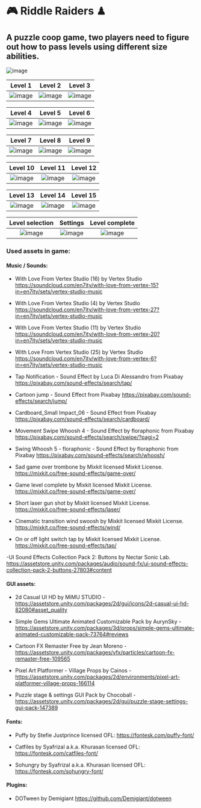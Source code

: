 # 🎮 Riddle Raiders ♟

## A puzzle coop game, two players need to figure out how to pass levels using different size abilities.
![image](https://github.com/Paaulii/Riddle-Raiders/assets/71827160/0e02a8e9-4533-483a-ae6e-4e8b04174ebd)


Level 1                    |  Level 2                  |  Level 3
:-------------------------:|:-------------------------:|:-------------------------:
![image](https://github.com/Paaulii/Riddle-Raiders/assets/71827160/47931b5e-3ee2-4431-925f-b903d2af9d41)|  ![image](https://github.com/Paaulii/Riddle-Raiders/assets/71827160/de2dc93e-0081-40bc-a249-89ee317fe12d)| ![image](https://github.com/Paaulii/Riddle-Raiders/assets/71827160/c545fc23-5d95-4c3e-a8c8-94bd8fbfbe9d)


Level 4                    |  Level 5                  |  Level 6
:-------------------------:|:-------------------------:|:-------------------------:
![image](https://github.com/Paaulii/Riddle-Raiders/assets/71827160/d4ef0662-57f7-4c9a-9784-fb4343d3572c)| ![image](https://github.com/Paaulii/Riddle-Raiders/assets/71827160/990bb2ed-0cd2-4775-891d-7dea9ff23a87)| ![image](https://github.com/Paaulii/Riddle-Raiders/assets/71827160/7373d5a6-65e2-4a87-9de7-d1d558d2998d)



Level 7                    |  Level 8                  |  Level 9
:-------------------------:|:-------------------------:|:-------------------------:
![image](https://github.com/Paaulii/Riddle-Raiders/assets/71827160/0af09625-b39b-4630-8fe0-c09ca289d43e)| ![image](https://github.com/Paaulii/Riddle-Raiders/assets/71827160/d53760e7-2b49-4ce9-8586-a5ba05e5875e)| ![image](https://github.com/Paaulii/Riddle-Raiders/assets/71827160/ee76eef4-8125-40b5-969e-69e7ea64b522)


Level 10                    |  Level 11                  |  Level 12
:-------------------------:|:-------------------------:|:-------------------------:
![image](https://github.com/Paaulii/Riddle-Raiders/assets/71827160/ea7d3fc8-2b22-4b8b-8266-1f0540583e22)| ![image](https://github.com/Paaulii/Riddle-Raiders/assets/71827160/dd689820-622f-499f-b9da-4ef4ec6a8c49)| ![image](https://github.com/Paaulii/Riddle-Raiders/assets/71827160/ff2718ed-187a-43ff-9304-4246dca712ba)



Level 13                    |  Level 14                  |  Level 15
:-------------------------:|:-------------------------:|:-------------------------:
![image](https://github.com/Paaulii/Riddle-Raiders/assets/71827160/b1a96d18-63a0-48a6-8965-4342df36caa2)| ![image](https://github.com/Paaulii/Riddle-Raiders/assets/71827160/08f7480e-a866-4c48-80ea-e77dae7c4f9e)| ![image](https://github.com/Paaulii/Riddle-Raiders/assets/71827160/64116006-026b-4395-99e2-d171a9777c8e)


Level selection             |  Settings                  |  Level complete
:-------------------------:|:-------------------------:|:-------------------------:
![image](https://github.com/Paaulii/Riddle-Raiders/assets/71827160/9530f961-282e-451d-9fd1-d7a1f6177df6)| ![image](https://github.com/Paaulii/Riddle-Raiders/assets/71827160/f7466810-a134-4f29-8f4e-3865e5db3927) | ![image](https://github.com/Paaulii/Riddle-Raiders/assets/71827160/183d82f9-fa7f-4d01-8d73-30f7c69a8eea)


### Used assets in game:


#### Music / Sounds:

- With Love From Vertex Studio (16) by Vertex Studio
https://soundcloud.com/en7ity/with-love-from-vertex-15?in=en7ity/sets/vertex-studio-music 

- With Love From Vertex Studio (4) by Vertex Studio
https://soundcloud.com/en7ity/with-love-from-vertex-27?in=en7ity/sets/vertex-studio-music 

- With Love From Vertex Studio (11) by Vertex Studio
https://soundcloud.com/en7ity/with-love-from-vertex-20?in=en7ity/sets/vertex-studio-music

- With Love From Vertex Studio (25) by Vertex Studio
https://soundcloud.com/en7ity/with-love-from-vertex-6?in=en7ity/sets/vertex-studio-music

- Tap Notification - Sound Effect by Luca Di Alessandro from Pixabay
https://pixabay.com/sound-effects/search/tap/

- Cartoon jump - Sound Effect from Pixabay
https://pixabay.com/sound-effects/search/jump/

- Cardboard_Small Impact_06 -  Sound Effect from Pixabay 
https://pixabay.com/sound-effects/search/cardboard/

- Movement Swipe Whoosh 4 - Sound Effect by floraphonic from Pixabay
https://pixabay.com/sound-effects/search/swipe/?pagi=2

- Swing Whoosh 5 - floraphonic - Sound Effect by floraphonic from Pixabay 
https://pixabay.com/sound-effects/search/whoosh/

- Sad game over trombone by Mixkit licensed Mixkit License. 
https://mixkit.co/free-sound-effects/game-over/

- Game level complete by Mixkit licensed Mixkit License. 
https://mixkit.co/free-sound-effects/game-over/

- Short laser gun shot by Mixkit licensed Mixkit License. 
https://mixkit.co/free-sound-effects/laser/

- Cinematic transition wind swoosh by Mixkit licensed Mixkit License. 
https://mixkit.co/free-sound-effects/wind/

- On or off light switch tap by Mixkit licensed Mixkit License.
https://mixkit.co/free-sound-effects/tap/

-UI Sound Effects Collection Pack 2: Buttons by Nectar Sonic Lab.
https://assetstore.unity.com/packages/audio/sound-fx/ui-sound-effects-collection-pack-2-buttons-27803#content


#### GUI assets:
- 2d Casual UI HD by MiMU STUDIO - https://assetstore.unity.com/packages/2d/gui/icons/2d-casual-ui-hd-82080#asset_quality
 
 - Simple Gems Ultimate Animated Customizable Pack  by AurynSky - https://assetstore.unity.com/packages/3d/props/simple-gems-ultimate-animated-customizable-pack-73764#reviews

- Cartoon FX Remaster Free by Jean Moreno - https://assetstore.unity.com/packages/vfx/particles/cartoon-fx-remaster-free-109565

- Pixel Art Platformer - Village Props by Cainos - https://assetstore.unity.com/packages/2d/environments/pixel-art-platformer-village-props-166114

- Puzzle stage & settings GUI Pack by Chocoball - https://assetstore.unity.com/packages/2d/gui/puzzle-stage-settings-gui-pack-147389

#### Fonts:
- Puffy by Stefie Justprince licensed OFL:
https://fontesk.com/puffy-font/

- Catfiles by Syafrizal a.k.a. Khurasan licensed OFL:
https://fontesk.com/catfiles-font/

- Sohungry by Syafrizal a.k.a. Khurasan licensed OFL:
https://fontesk.com/sohungry-font/


#### Plugins:
- DOTween by Demigiant 
https://github.com/Demigiant/dotween
